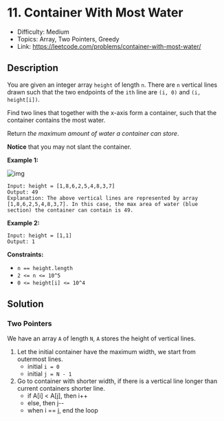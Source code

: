 # 11. Container With Most Water

- Difficulty: Medium
- Topics: Array, Two Pointers, Greedy
- Link: https://leetcode.com/problems/container-with-most-water/

## Description

You are given an integer array `height` of length `n`. There are `n` vertical lines drawn such that the two endpoints of the `ith` line are `(i, 0)` and `(i, height[i])`.

Find two lines that together with the x-axis form a container, such that the container contains the most water.

Return _the maximum amount of water a container can store_.

**Notice** that you may not slant the container.

**Example 1:**

![img](https://s3-lc-upload.s3.amazonaws.com/uploads/2018/07/17/question_11.jpg)

```
Input: height = [1,8,6,2,5,4,8,3,7]
Output: 49
Explanation: The above vertical lines are represented by array [1,8,6,2,5,4,8,3,7]. In this case, the max area of water (blue section) the container can contain is 49.
```

**Example 2:**

```
Input: height = [1,1]
Output: 1
```

**Constraints:**

- `n == height.length`
- `2 <= n <= 10^5`
- `0 <= height[i] <= 10^4`

## Solution

### Two Pointers

We have an array `A` of length `N`, `A` stores the height of vertical lines.

1. Let the initial container have the maximum width, we start from outermost lines.
   - initial `i = 0`
   - initial `j = N - 1`
2. Go to container with shorter width, if there is a vertical line longer than current containers shorter line.
   - if A[i] < A[j], then i++
   - else, then j--
   - when i == j, end the loop
